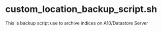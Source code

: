 # custom_location_backup_script.sh
This is backup script use to archive indices on A10/Datastore Server
